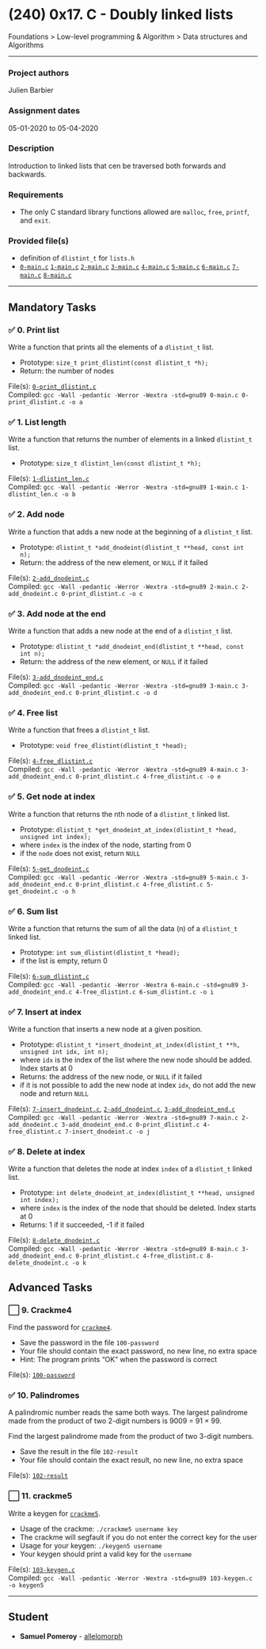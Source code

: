 # (240) 0x17. C - Doubly linked lists
Foundations > Low-level programming & Algorithm > Data structures and Algorithms

---

### Project authors
Julien Barbier

### Assignment dates
05-01-2020 to 05-04-2020

### Description
Introduction to linked lists that cen be traversed both forwards and backwards.

### Requirements
* The only C standard library functions allowed are `malloc`, `free`, `printf`, and `exit`.

### Provided file(s)
* definition of `dlistint_t` for `lists.h`
* [`0-main.c`](./tests/0-main.c) [`1-main.c`](./tests/1-main.c) [`2-main.c`](./tests/2-main.c) [`3-main.c`](./tests/3-main.c) [`4-main.c`](./tests/4-main.c) [`5-main.c`](./tests/5-main.c) [`6-main.c`](./tests/6-main.c) [`7-main.c`](./tests/7-main.c) [`8-main.c`](./tests/8-main.c)

---

## Mandatory Tasks

### :white_check_mark: 0. Print list
Write a function that prints all the elements of a `dlistint_t` list.

* Prototype: `size_t print_dlistint(const dlistint_t *h);`
* Return: the number of nodes

File(s): [`0-print_dlistint.c`](./0-print_dlistint.c)\
Compiled: `gcc -Wall -pedantic -Werror -Wextra -std=gnu89 0-main.c 0-print_dlistint.c -o a`

### :white_check_mark: 1. List length
Write a function that returns the number of elements in a linked `dlistint_t` list.

* Prototype: `size_t dlistint_len(const dlistint_t *h);`

File(s): [`1-dlistint_len.c`](./1-dlistint_len.c)\
Compiled: `gcc -Wall -pedantic -Werror -Wextra -std=gnu89 1-main.c 1-dlistint_len.c -o b`

### :white_check_mark: 2. Add node
Write a function that adds a new node at the beginning of a `dlistint_t` list.

* Prototype: `dlistint_t *add_dnodeint(dlistint_t **head, const int n);`
* Return: the address of the new element, or `NULL` if it failed

File(s): [`2-add_dnodeint.c`](./2-add_dnodeint.c)\
Compiled: `gcc -Wall -pedantic -Werror -Wextra -std=gnu89 2-main.c 2-add_dnodeint.c 0-print_dlistint.c -o c`

### :white_check_mark: 3. Add node at the end
Write a function that adds a new node at the end of a `dlistint_t` list.

* Prototype: `dlistint_t *add_dnodeint_end(dlistint_t **head, const int n);`
* Return: the address of the new element, or `NULL` if it failed

File(s): [`3-add_dnodeint_end.c`](./3-add_dnodeint_end.c)\
Compiled: `gcc -Wall -pedantic -Werror -Wextra -std=gnu89 3-main.c 3-add_dnodeint_end.c 0-print_dlistint.c -o d`

### :white_check_mark: 4. Free list
Write a function that frees a `dlistint_t` list.

* Prototype: `void free_dlistint(dlistint_t *head);`

File(s): [`4-free_dlistint.c`](./4-free_dlistint.c)\
Compiled: `gcc -Wall -pedantic -Werror -Wextra -std=gnu89 4-main.c 3-add_dnodeint_end.c 0-print_dlistint.c 4-free_dlistint.c -o e`

### :white_check_mark: 5. Get node at index
Write a function that returns the nth node of a `dlistint_t` linked list.

* Prototype: `dlistint_t *get_dnodeint_at_index(dlistint_t *head, unsigned int index);`
* where `index` is the index of the node, starting from 0
* if the `node` does not exist, return `NULL`

File(s): [`5-get_dnodeint.c`](./5-get_dnodeint.c)\
Compiled: `gcc -Wall -pedantic -Werror -Wextra -std=gnu89 5-main.c 3-add_dnodeint_end.c 0-print_dlistint.c 4-free_dlistint.c 5-get_dnodeint.c -o h`

### :white_check_mark: 6. Sum list
Write a function that returns the sum of all the data (n) of a `dlistint_t` linked list.

* Prototype: `int sum_dlistint(dlistint_t *head);`
* if the list is empty, return 0

File(s): [`6-sum_dlistint.c`](./6-sum_dlistint.c)\
Compiled: `gcc -Wall -pedantic -Werror -Wextra 6-main.c -std=gnu89 3-add_dnodeint_end.c 4-free_dlistint.c 6-sum_dlistint.c -o i`

### :white_check_mark: 7. Insert at index
Write a function that inserts a new node at a given position.

* Prototype: `dlistint_t *insert_dnodeint_at_index(dlistint_t **h, unsigned int idx, int n);`
* where `idx` is the index of the list where the new node should be added. Index starts at 0
* Returns: the address of the new node, or `NULL` if it failed
* if it is not possible to add the new node at index `idx`, do not add the new node and return `NULL`

File(s): [`7-insert_dnodeint.c`](./7-insert_dnodeint.c), [`2-add_dnodeint.c`](./2-add_dnodeint.c), [`3-add_dnodeint_end.c`](./)\
Compiled: `gcc -Wall -pedantic -Werror -Wextra -std=gnu89 7-main.c 2-add_dnodeint.c 3-add_dnodeint_end.c 0-print_dlistint.c 4-free_dlistint.c 7-insert_dnodeint.c -o j`

### :white_check_mark: 8. Delete at index
Write a function that deletes the node at index `index` of a `dlistint_t` linked list.

* Prototype: `int delete_dnodeint_at_index(dlistint_t **head, unsigned int index);`
* where `index` is the index of the node that should be deleted. Index starts at 0
* Returns: 1 if it succeeded, -1 if it failed

File(s): [`8-delete_dnodeint.c`](./8-delete_dnodeint.c)\
Compiled: `gcc -Wall -pedantic -Werror -Wextra -std=gnu89 8-main.c 3-add_dnodeint_end.c 0-print_dlistint.c 4-free_dlistint.c 8-delete_dnodeint.c -o k`

## Advanced Tasks

### :white_large_square: 9. Crackme4
Find the password for [`crackme4`](https://github.com/holbertonschool/0x17.c).

* Save the password in the file `100-password`
* Your file should contain the exact password, no new line, no extra space
* Hint: The program prints “OK” when the password is correct

File(s): [`100-password`](./100-password)

### :white_check_mark: 10. Palindromes
A palindromic number reads the same both ways. The largest palindrome made from the product of two 2-digit numbers is 9009 = 91 × 99.

Find the largest palindrome made from the product of two 3-digit numbers.

* Save the result in the file `102-result`
* Your file should contain the exact result, no new line, no extra space

File(s): [`102-result`](./102-result)

### :white_large_square: 11. crackme5
Write a keygen for [`crackme5`](https://github.com/holbertonschool/0x17.c).

* Usage of the crackme: `./crackme5 username key`
* The crackme will segfault if you do not enter the correct key for the user
* Usage for your keygen: `./keygen5 username`
* Your keygen should print a valid key for the `username`

File(s): [`103-keygen.c`](./103-keygen.c)\
Compiled: `gcc -Wall -pedantic -Werror -Wextra -std=gnu89 103-keygen.c -o keygen5`

---

## Student
* **Samuel Pomeroy** - [allelomorph](github.com/allelomorph)
